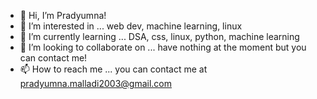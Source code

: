 - 👋 Hi, I’m Pradyumna!
- 👀 I’m interested in ... web dev, machine learning, linux
- 🌱 I’m currently learning ... DSA, css, linux, python, machine learning
- 💞️ I’m looking to collaborate on ... have nothing at the moment but you can contact me!
- 📫 How to reach me ... you can contact me at pradyumna.malladi2003@gmail.com

<!---
MSSRPRAD/MSSRPRAD is a ✨ special ✨ repository because its `README.md` (this file) appears on your GitHub profile.
You can click the Preview link to take a look at your changes.
--->
